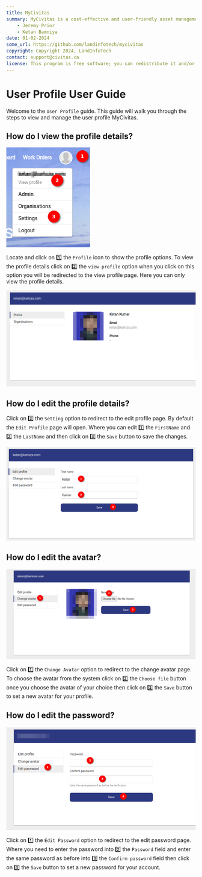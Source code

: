 ```yaml
---
title: MyCivitas
summary: MyCivitas is a cost-effective and user-friendly asset management platform designed specifically for small communities. This comprehensive solution offers an all-inclusive and easy-to-use platform, empowering users to efficiently record and manage their assets within a powerful information system. With MyCivitas, communities can streamline their asset management processes, ensuring a seamless and effective approach to organising and overseeing their valuable resources.
    - Jeremy Prior
    - Ketan Bamniya
date: 01-02-2024
some_url: https://github.com/landinfotech/mycivitas
copyright: Copyright 2024, LandInfoTech
contact: support@civitas.ca
license: This program is free software; you can redistribute it and/or modify it under the terms of the GNU Affero General Public License as published by the Free Software Foundation; either version 3 of the License, or (at your option) any later version.
---
```


# User Profile User Guide

Welcome to the `User Profile` guide. This guide will walk you through the steps to view and manage the user profile MyCivitas.

## How do I view the profile details?

![Profile 1](./img/user-profile-1.png)

Locate and click on 1️⃣ the `Profile` icon to show the profile options. To view the profile details click on 2️⃣ the `view profile` option when you click on this option you will be redirected to the view profile page. Here you can only view the profile details.

![Profile 2](./img/user-profile-2.png)

## How do I edit the profile details?

Click on 3️⃣ the `Setting` option to redirect to the edit profile page. By default the `Edit Profile` page will open. Where you can edit 1️⃣ the `FirstName` and 2️⃣ the `LastName` and then click on 3️⃣ the `Save` button to save the changes.

![Profile 3](./img/user-profile-3.png)

## How do I edit the avatar?

![Profile 4](./img/user-profile-4.png)

Click on 1️⃣ the `Change Avatar` option to redirect to the change avatar page. To choose the avatar from the system click on 2️⃣ the `Choose file` button once you choose the avatar of your choice then click on 3️⃣ the `Save` button to set a new avatar for your profile.

## How do I edit the password?

![Profile 5](./img/user-profile-5.png)

Click on 1️⃣ the `Edit Password` option to redirect to the edit password page. Where you need to enter the password into 2️⃣ the `Password` field and enter the same password as before into 3️⃣ the `Confirm password` field then click on 3️⃣ the `Save` button to set a new password for your account.

